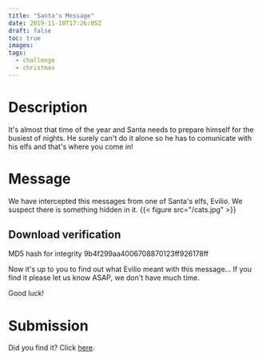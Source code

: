 ```yaml
---
title: "Santa's Message"
date: 2019-11-10T17:26:05Z
draft: false
toc: true
images:
tags:
  - challenge
  - christmas
---
```


# Description

It's almost that time of the year and Santa needs to prepare himself for the busiest of nights. He surely can't do it alone so he has to comunicate with his elfs and that's where you come in!

# Message
We have intercepted this messages from one of Santa's elfs, Evilio.
We suspect there is something hidden in it.
{{< figure src="/cats.jpg" >}}

## Download verification
MD5 hash for integrity 9b4f299aa4006708870123ff926178ff

Now it's up to you to find out what Evilio meant with this message...
If you find it please let us know ASAP, we don't have much time.

Good luck!

# Submission
Did you find it? Click [here](https://forms.gle/nsTjQNyXBxN8c68Z9).